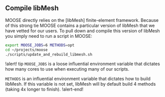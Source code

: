 ## Compile libMesh

MOOSE directly relies on the [libMesh] finite-element framework. Because
of this strong tie MOOSE contains a particular version of libMesh that we have vetted for our
users. To pull down and compile this version of libMesh you simply need to run a script in MOOSE:

```bash
export MOOSE_JOBS=6 METHODS=opt
cd ~/projects/moose
./scripts/update_and_rebuild_libmesh.sh
```

!alert! tip
`MOOSE_JOBS` is a loose influential environment variable that dictates how many cores to use when
executing many of our scripts.

`METHODS` is an influential environment variable that dictates how to
build libMesh. If this variable is not set, libMesh will by default build 4 methods (taking 4x
longer to finish).
!alert-end!
